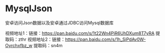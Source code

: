 # MysqlJson
安卓访问Json数据以及安卓通过JDBC访问Mysql数据库

视频地址1：链接：https://pan.baidu.com/s/1t22Wn4PiR6UhDXum8T7yRA 提取码：zthr 
视频地址2：链接：https://pan.baidu.com/s/1h_SiPdAv0W-Oyrchxfbz_w 提取码：sn4m 


